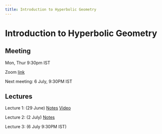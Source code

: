 ```yaml
---
title: Introduction to Hyperbolic Geometry
---
```


# Introduction to Hyperbolic Geometry

## Meeting

Mon, Thur 9:30pm IST

Zoom [link](https://illinois.zoom.us/j/91576658157?pwd=TEJFUFg5YnBYeDFxd2FIVGZXeXRJdz09)

Next meeting: 6 July, 9:30PM IST

## Lectures

Lecture 1: (29 June) [Notes](pdf/lec1.pdf) [Video](https://youtu.be/CjW7fPck8dI)

Lecture 2: (2 July) [Notes](pdf/lec2.pdf)

Lecture 3: (6 July 9:30PM IST)
